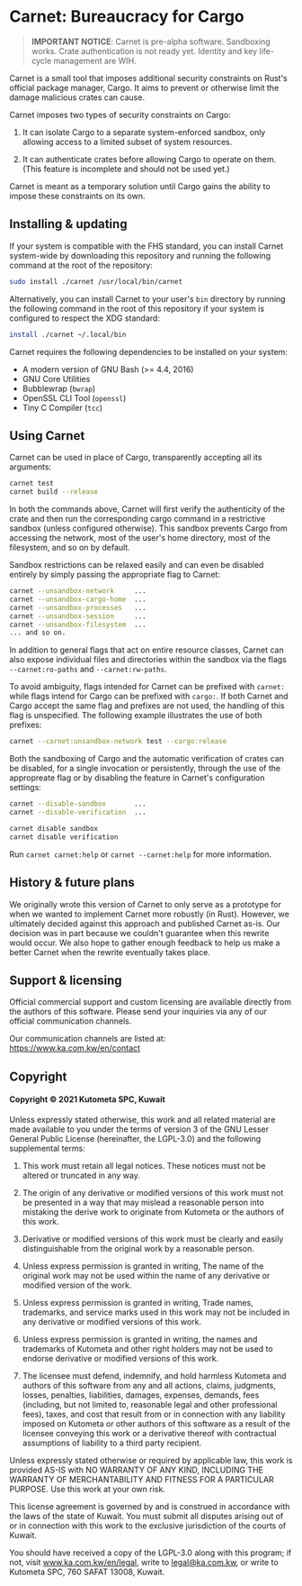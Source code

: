 # Carnet: Bureaucracy for Cargo

> **IMPORTANT NOTICE**:   Carnet is pre-alpha software. Sandboxing works. 
> Crate authentication is not ready yet. Identity and key 
> life-cycle management are WIH.

Carnet is a small tool that imposes additional security constraints 
on Rust's official package manager, Cargo. It aims to prevent or 
otherwise limit the damage malicious crates can cause. 
                     
Carnet imposes two types of security constraints on Cargo:
    
1. It can isolate Cargo to a separate system-enforced 
   sandbox, only allowing access to a limited subset of 
   system resources.

2. It can authenticate crates before allowing Cargo to 
   operate on them. (This feature is incomplete and should 
   not be used yet.)

Carnet is meant as a temporary solution until Cargo gains the ability to 
impose these constraints on its own.

## Installing & updating

If your system is compatible with the FHS standard, you can install 
Carnet system-wide by downloading this repository and running the 
following command at the root of the repository: 


```sh
sudo install ./carnet /usr/local/bin/carnet
```

Alternatively, you can install Carnet to your user's `bin` directory
by running the following command in the root of this repository if 
your system is configured to respect the XDG standard:

```sh
install ./carnet ~/.local/bin
```

Carnet requires the following dependencies to be installed on your 
system:

- A modern version of GNU Bash (>= 4.4, 2016)
- GNU Core Utilities
- Bubblewrap (`bwrap`)
- OpenSSL CLI Tool (`openssl`)
- Tiny C Compiler (`tcc`)


## Using Carnet 
    
Carnet can be used in place of Cargo, transparently accepting all
its arguments:

```sh
carnet test
carnet build --release
```

In both the commands above, Carnet will first verify the 
authenticity of the crate and then run the corresponding cargo 
command in a restrictive sandbox (unless configured otherwise). 
This sandbox prevents Cargo from accessing the network, most of 
the user's home directory, most of the filesystem, and so on 
by default.

Sandbox restrictions can be relaxed easily and can even be disabled
entirely by simply passing the appropriate flag to Carnet:

```sh
carnet --unsandbox-network     ...
carnet --unsandbox-cargo-home  ...
carnet --unsandbox-processes   ...
carnet --unsandbox-session     ...
carnet --unsandbox-filesystem  ...
... and so on.
```

In addition to general flags that act on entire resource classes,
Carnet can also expose individual files and directories within 
the sandbox via the flags `--carnet:ro-paths` and 
`--carnet:rw-paths`.

To avoid ambiguity, flags intended for Carnet can be prefixed 
with `carnet:` while flags intend for Cargo can be prefixed with 
`cargo:`. If both Carnet and Cargo accept the same flag and 
prefixes are not used, the handling of this flag is unspecified. 
The following example illustrates the use of both prefixes:

```sh
carnet --carnet:unsandbox-network test --cargo:release
```

Both the sandboxing of Cargo and the automatic verification of crates 
can be disabled, for a single invocation or persistently, through the 
use of the appropreate flag or by disabling the feature in Carnet's 
configuration settings:

```sh
carnet --disable-sandbox       ...
carnet --disable-verification  ...

carnet disable sandbox
carnet disable verification
```

Run `carnet carnet:help` or `carnet --carnet:help` for more 
information.


## History & future plans

We originally wrote this version of Carnet to only serve as a 
prototype for when we wanted to implement Carnet more robustly 
(in Rust). However, we ultimately decided against this approach and 
published Carnet as-is. Our decision was in part because we couldn't 
guarantee when this rewrite would occur. We also hope to gather 
enough feedback to help us make a better Carnet when the rewrite 
eventually takes place.
    
## Support & licensing

Official commercial support and custom licensing are available 
directly from the authors of this software. Please send your 
inquiries via any of our official communication channels. 

Our communication channels are listed at: 
https://www.ka.com.kw/en/contact


## Copyright

#### Copyright © 2021 Kutometa SPC, Kuwait

Unless expressly stated otherwise, this work and all related material 
are made available to you under the terms of version 3 of the GNU
Lesser General Public License (hereinafter, the LGPL-3.0) and the
following supplemental terms:

1. This work must retain all legal notices. These notices must 
   not be altered or truncated in any way.

2. The origin of any derivative or modified versions of this work
   must not be presented in a way that may mislead a reasonable 
   person into mistaking the derive work to originate from Kutometa 
   or the authors of this work.

3. Derivative or modified versions of this work must be clearly 
   and easily distinguishable from the original work by a 
   reasonable person.
   
4. Unless express permission is granted in writing, The name of 
   the original work may not be used within the name of any 
   derivative or modified version of the work.

5. Unless express permission is granted in writing, Trade names, 
   trademarks, and service marks used in this work may not be 
   included in any derivative or modified versions of this work.
   
6. Unless express permission is granted in writing, the names and
   trademarks of Kutometa and other right holders may not be used
   to endorse derivative or modified versions of this work.

7. The licensee must defend, indemnify, and hold harmless 
   Kutometa and authors of this software from any and all 
   actions, claims, judgments, losses, penalties, liabilities, 
   damages, expenses, demands, fees (including, but not limited 
   to, reasonable legal and other professional fees), taxes, and 
   cost that result from or in connection with any liability 
   imposed on Kutometa or other authors of this software as a 
   result of the licensee conveying this work or a derivative 
   thereof with contractual assumptions of liability to a third 
   party recipient.

Unless expressly stated otherwise or required by applicable law, 
this work is provided AS-IS with NO WARRANTY OF ANY KIND, 
INCLUDING  THE  WARRANTY  OF MERCHANTABILITY AND FITNESS FOR A
PARTICULAR PURPOSE. Use this work at your own risk.

This license agreement is governed by and is construed in accordance 
with the laws of the state of Kuwait. You must submit all disputes 
arising out of or in connection with this work to the exclusive 
jurisdiction of the courts of Kuwait.

You should have received a copy of the LGPL-3.0 along with this 
program; if not, visit www.ka.com.kw/en/legal, write to 
legal@ka.com.kw, or write to Kutometa SPC, 760 SAFAT 13008, Kuwait.

